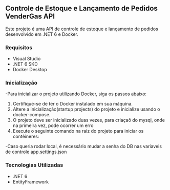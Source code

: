 ## Controle de Estoque e Lançamento de Pedidos VenderGas API

Este projeto é uma API de controle de estoque e lançamento de pedidos desenvolvido em .NET 6 e Docker.

### Requisitos

- Visual Studio
- .NET 6 SKD
- Docker Desktop



### Inicialização
-Para inicializar o projeto utilizando Docker, siga os passos abaixo:
  1. Certifique-se de ter o Docker instalado em sua máquina.
  2. Altere a inicialização(startup projects) do projeto e inicialize usando o docker-compose.
  3. O projeto deve ser inicializado duas vezes, para criaçaõ do mysql, onde na primeira vez, pode ocorrer um erro
  4. Execute o seguinte comando na raiz do projeto para iniciar os contêineres:

-Caso queria rodar local, é necessário mudar a senha do DB nas variaveis de controle app.settings.json

### Tecnologias Utilizadas

- .NET 6
- EntityFramework

